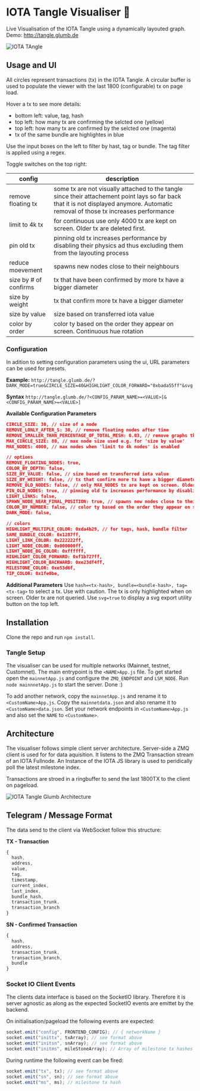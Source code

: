 # IOTA Tangle Visualiser 🦔

Live Visualisation of the IOTA Tangle using a dynamically layouted graph.
Demo: http://tangle.glumb.de

![IOTA TAngle](https://user-images.githubusercontent.com/3062564/56504720-bcf0db80-6519-11e9-898a-050709804887.png)

## Usage and UI

All circles represent transactions (tx) in the IOTA Tangle.
A circular buffer is used to populate the viewer with the last 1800 (configurable) tx on page load.

Hover a tx to see more details:

- bottom left: value, tag, hash
- top left: how many tx are confirming the selcted one (yellow)
- top left: how many tx are confirmed by the selcted one (magenta)
- tx of the same bundle are highlightes in blue

Use the input boxes on the left to filter by hast, tag or bundle. The tag filter is applied using a regex.

Toggle switches on the top right:

| config                | description                                                                                                                                                                          |
| --------------------- | ------------------------------------------------------------------------------------------------------------------------------------------------------------------------------------ |
| remove floating tx    | some tx are not visually attached to the tangle since their attachement point lays so far back that it is not displayed anymore. Automatic removal of those tx increases performance |
| limit to 4k tx        | for continuous use only 4000 tx are kept on screen. Older tx are deleted first.                                                                                                      |
| pin old tx            | pinning old tx increases performance by disabling their physics ad thus excluding them from the layouting process                                                                    |
| reduce moevement      | spawns new nodes close to their neighbours                                                                                                                                           |
| size by # of confirms | tx that have been confirmed by more tx have a bigger diameter                                                                                                                        |
| size by weight        | tx that confirm more tx have a bigger diameter                                                                                                                                       |
| size by value         | size based on transferred iota value                                                                                                                                                 |
| color by order        | color ty based on the order they appear on screen. Continuous hue rotation                                                                                                           |

### Configuration

In adition to setting configuration parameters using the ui, URL parameters can be used for presets.

**Example:**
`http://tangle.glumb.de/?DARK_MODE=true&CIRCLE_SIZE=40&HIGHLIGHT_COLOR_FORWARD="0xbada55ff"&svg`

**Syntax**
`http://tangle.glumb.de/?<CONFIG_PARAM_NAME>=<VALUE>[&<CONFIG_PARAM_NAME>=<VALUE>]`

**Available Configuration Parameters**

```json
CIRCLE_SIZE: 30, // size of a node
REMOVE_LONLY_AFTER_S: 30, // remove floating nodes after time
REMOVE_SMALLER_THAN_PERCENTAGE_OF_TOTAL_MESH: 0.03, // remove graphs that are smaller than % of all nodes
MAX_CIRCLE_SIZE: 80, // max node size used e.g. for 'size by value'
MAX_NODES: 4000, // max nodes when 'limit to 4k nodes' is enabled

// options
REMOVE_FLOATING_NODES: true,
COLOR_BY_DEPTH: false,
SIZE_BY_VALUE: false, // size based on transferred iota value
SIZE_BY_WEIGHT: false, // tx that confirm more tx have a bigger diameter
REMOVE_OLD_NODES: false, // only MAX_NODES tx are kept on screen. Older tx are deleted first.
PIN_OLD_NODES: true, // pinning old tx increases performance by disabling their physics ad thus excluding them from the layouting process
LIGHT_LINKS: false,
SPAWN_NODE_NEAR_FINAL_POSITION: true, // spawns new nodes close to their neighbours
COLOR_BY_NUMBER: false, // color ty based on the order they appear on screen. Continuous hue rotation
DARK_MODE: false,

// colors
HIGHLIGHT_MULTIPLE_COLOR: 0xda4b29, // for tags, hash, bundle filter
SAME_BUNDLE_COLOR: 0x1287ff,
LIGHT_LINK_COLOR: 0x222222ff,
LIGHT_NODE_COLOR: 0x000000ff,
LIGHT_NODE_BG_COLOR: 0xffffff,
HIGHLIGHT_COLOR_FORWARD: 0xf1b727ff,
HIGHLIGHT_COLOR_BACKWARD: 0xe23df4ff,
MILESTONE_COLOR: 0xe53d6f,
TIP_COLOR: 0x1fe0be,
```

**Additional Parameters**
Use `hash=<tx-hash>, bundle=<bundle-hash>, tag=<tx-tag>` to select a tx. Use with caution. The tx is only highlighted when on screen. Older tx are not queried.
Use `svg=true` to display a svg export utility button on the top left.

## Installation

Clone the repo and run `npm install`.

### Tangle Setup

The visualiser can be used for multiple networks (Mainnet, testnet, Customnet). The main entrypoint is the `<NAME>App.js` file.
To get started open the `mainnetApp.js` and configure the `ZMQ_ENDPOINT` and `LSM_NODE`.
Run `node mainnnetApp.js` to start the server. Done :)

To add another network, copy the `mainnetApp.js` and rename it to `<CustomName>App.js`. Copy the `mainnetdata.json` and also rename it to `<CustomName>data.json`.
Set your network endpoints in `<CustomName>App.js` and also set the `NAME` to `<CustomName>`.

## Architecture

The visualiser follows simple client server architecture. Server-side a ZMQ client is used for for data aquisition. It listens to the ZMQ Transaction stream of an IOTA Fullnode. An Instance of the IOTA JS library is used to peridically poll the latest milestone index.

Transactions are stroed in a ringbuffer to send the last 1800TX to the client on pageload.

![IOTA Tangle Glumb Architecture](https://user-images.githubusercontent.com/3062564/56865038-cb337180-69c9-11e9-9caa-4a7d26c18b14.png)

## Telegram / Message Format

The data send to the client via WebSocket follow this structure:

**TX - Transaction**

```js
{
  hash,
  address,
  value,
  tag,
  timestamp,
  current_index,
  last_index,
  bundle_hash,
  transaction_trunk,
  transaction_branch
}
```

**SN - Confirmed Transaction**

```js
{
  hash,
  address,
  transaction_trunk,
  transaction_branch,
  bundle
}
```

### Socket IO Client Events

The clients data interface is based on the SocketIO library. Therefore it is server agnostic as along as the expected SocketIO events are emittet by the backend.

On initialisation/pageload the following events are expected:

```js
socket.emit("config", FRONTEND_CONFIG); // { networkName }
socket.emit("inittx", txArray); // see format above
socket.emit("initsn", snArray); // see format above
socket.emit("initms", mileStoneArray); // Array of milestone tx hashes
```

During runtime the following event can be fired:

```js
socket.emit("tx", tx); // see format above
socket.emit("sn", sn); // see format above
socket.emit("ms", ms); // milestone tx hash
```
